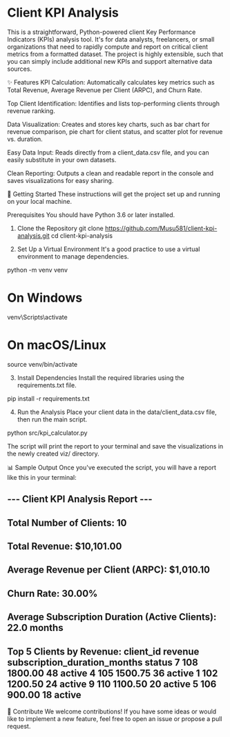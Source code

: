 # Client KPI Analysis
This is a straightforward, Python-powered client Key Performance Indicators (KPIs) analysis tool. It's for data analysts, freelancers, or small organizations that need to rapidly compute and report on critical client metrics from a formatted dataset. The project is highly extensible, such that you can simply include additional new KPIs and support alternative data sources.

✨ Features
KPI Calculation: Automatically calculates key metrics such as Total Revenue, Average Revenue per Client (ARPC), and Churn Rate.

Top Client Identification: Identifies and lists top-performing clients through revenue ranking.

Data Visualization: Creates and stores key charts, such as bar chart for revenue comparison, pie chart for client status, and scatter plot for revenue vs. duration.

Easy Data Input: Reads directly from a client_data.csv file, and you can easily substitute in your own datasets.

Clean Reporting: Outputs a clean and readable report in the console and saves visualizations for easy sharing.

🚀 Getting Started
These instructions will get the project set up and running on your local machine.

Prerequisites
You should have Python 3.6 or later installed.

1. Clone the Repository
git clone https://github.com/Musu581/client-kpi-analysis.git
cd client-kpi-analysis

2. Set Up a Virtual Environment
It's a good practice to use a virtual environment to manage dependencies.

python -m venv venv
# On Windows
venv\Scripts\activate
# On macOS/Linux
source venv/bin/activate

3. Install Dependencies
Install the required libraries using the requirements.txt file.

pip install -r requirements.txt

4. Run the Analysis
Place your client data in the data/client_data.csv file, then run the main script.

python src/kpi_calculator.py

The script will print the report to your terminal and save the visualizations in the newly created viz/ directory.

📊 Sample Output
Once you've executed the script, you will have a report like this in your terminal:

--- Client KPI Analysis Report ---
-----------------------------------
Total Number of Clients: 10
-----------------------------------
Total Revenue: $10,101.00
-----------------------------------
Average Revenue per Client (ARPC): $1,010.10
-----------------------------------
Churn Rate: 30.00%
-----------------------------------
Average Subscription Duration (Active Clients): 22.0 months
-----------------------------------
Top 5 Clients by Revenue:
   client_id  revenue  subscription_duration_months   status
7        108  1800.00                            48   active
4    105  1500.75                            36   active
1        102  1200.50                            24   active
9        110  1100.50                            20   active
5        106   900.00                            18   active
-----------------------------------

🤝 Contribute
We welcome contributions! If you have some ideas or would like to implement a new feature, feel free to open an issue or propose a pull request.
